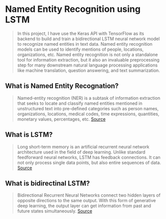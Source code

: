 # Named Entity Recognition using LSTM
> In this project, I have use the Keras API with TensorFlow as its backend to build and train a bidirectional LSTM neural network model to recognize named entities in text data. Named entity recognition models can be used to identify mentions of people, locations, organizations, etc. Named entity recognition is not only a standalone tool for information extraction, but it also an invaluable preprocessing step for many downstream natural language processing applications like machine translation, question answering, and text summarization. 

## What is Named Entity Recognation?
> Named-entity recognition (NER) is a subtask of information extraction that seeks to locate and classify named entities mentioned in unstructured text into pre-defined categories such as person names, organizations, locations, medical codes, time expressions, quantities, monetary values, percentages, etc.
[Source](https://en.wikipedia.org/wiki/Named-entity_recognition)

## What is LSTM?
> Long short-term memory is an artificial recurrent neural network architecture used in the field of deep learning. Unlike standard feedforward neural networks, LSTM has feedback connections. It can not only process single data points, but also entire sequences of data.
[Source](https://en.wikipedia.org/wiki/Long_short-term_memory)

## What is bidirectinal LSTM?
> Bidirectional Recurrent Neural Networks connect two hidden layers of opposite directions to the same output. With this form of generative deep learning, the output layer can get information from past and future states simultaneously.
[Source](https://en.wikipedia.org/wiki/Bidirectional_recurrent_neural_networks)
